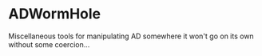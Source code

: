# ADWormHole
Miscellaneous tools for manipulating AD somewhere it won't go on its own without some coercion...

